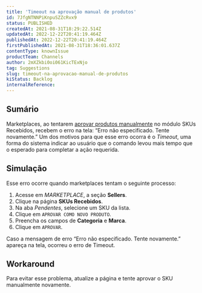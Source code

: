 ```yaml
---
title: 'Timeout na aprovação manual de produtos'
id: 7JfgNTNNPiKnpuSZZcRvx9
status: PUBLISHED
createdAt: 2021-08-31T18:29:22.514Z
updatedAt: 2022-12-22T20:41:19.464Z
publishedAt: 2022-12-22T20:41:19.464Z
firstPublishedAt: 2021-08-31T18:36:01.637Z
contentType: knownIssue
productTeam: Channels
author: 2mXZkbi0oi061KicTExNjo
tag: Suggestions
slug: timeout-na-aprovacao-manual-de-produtos
kiStatus: Backlog
internalReference: 
---
```


## Sumário

Marketplaces, ao tentarem [aprovar produtos manualmente](https://help.vtex.com/pt/tutorial/manual-sku-cataloging--tutorials_396) no módulo SKUs Recebidos, recebem  o erro na tela: “Erro não especificado. Tente novamente.” Um dos motivos para que esse erro ocorra é o _Timeout_, uma forma do sistema indicar ao usuário que o comando levou mais tempo que o esperado para completar a ação requerida. 


## Simulação

Esse erro ocorre quando marketplaces tentam o seguinte processo:

1. Acesse em *MARKETPLACE*, a seção __Sellers__.  
2. Clique na página  __SKUs Recebidos__.   
3. Na aba *Pendentes*, selecione um SKU da lista.  
4. Clique em `APROVAR COMO NOVO PRODUTO`.  
5. Preencha os campos de __Categoria__ e __Marca__.   
6. Clique em `APROVAR`.      

Caso a mensagem de erro  “Erro não especificado. Tente novamente.” apareça na tela, ocorreu o erro de Timeout.   


## Workaround

Para evitar esse problema, atualize a página e tente aprovar o SKU manualmente novamente.


